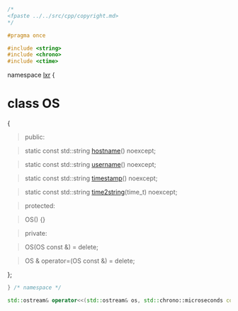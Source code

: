 ```cpp

/*
<fpaste ../../src/cpp/copyright.md>
*/

#pragma once

#include <string>
#include <chrono>
#include <ctime>

````

namespace [lxr](namespace.list) {

# class OS

{

>public:

>static const std::string [hostname](os_functions.cpp.md)() noexcept;

>static const std::string [username](os_functions.cpp.md)() noexcept;

>static const std::string [timestamp](os_functions.cpp.md)() noexcept;

>static const std::string [time2string](os_functions.cpp.md)(time_t) noexcept;

>protected:

>OS() {}

>private:

>OS(OS const &) = delete;

>OS & operator=(OS const &) = delete;

};

```cpp
} /* namespace */

std::ostream& operator<<(std::ostream& os, std::chrono::microseconds const &us); 

```
